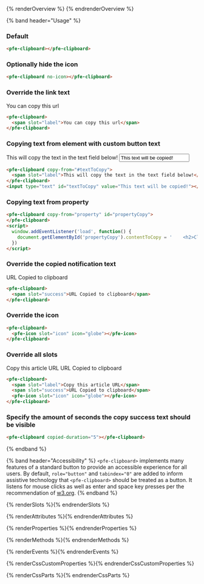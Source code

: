 {% renderOverview %}
  <pfe-clipboard></pfe-clipboard>
{% endrenderOverview %}

{% band header="Usage" %}
  ### Default
  <pfe-clipboard></pfe-clipboard>
  ```html
  <pfe-clipboard></pfe-clipboard>
  ```

  ### Optionally hide the icon
  <pfe-clipboard no-icon></pfe-clipboard>
  ```html
  <pfe-clipboard no-icon></pfe-clipboard>
  ```

  ### Override the link text
  <pfe-clipboard>
    <span slot="label">You can copy this url</span>
  </pfe-clipboard>

  ```html
  <pfe-clipboard>
    <span slot="label">You can copy this url</span>
  </pfe-clipboard>
  ```

  ### Copying text from element with custom button text
  <pfe-clipboard copy-from="#textToCopy">
    <span slot="label">This will copy the text in the text field below!</span>
  </pfe-clipboard>
  <input type="text" id="textToCopy" value="This text will be copied!"></input>

  ```html
  <pfe-clipboard copy-from="#textToCopy">
    <span slot="label">This will copy the text in the text field below!</span>
  </pfe-clipboard>
  <input type="text" id="textToCopy" value="This text will be copied!"></input>
  ```

  ### Copying text from property
  <pfe-clipboard copy-from="property" id="propertyCopy">
  </pfe-clipboard>
  <script>
    window.addEventListener('load', function() {
      document.getElementById('propertyCopy').contentToCopy = '    <h2>Clipboard: with custom text & copying text from element</h2>\n    <pfe-clipboard copy-from="#textToCopy">\n      <span slot="label">This will copy the text in the text field below!</span>\n      <span slot="success">Making some copies!</span>\n    </pfe-clipboard>\n    <input type="text" id="textToCopy" value="This text will be copied!!"></input>';
    })
  </script>

  ```html
  <pfe-clipboard copy-from="property" id="propertyCopy">
  </pfe-clipboard>
  <script>
    window.addEventListener('load', function() {
      document.getElementById('propertyCopy').contentToCopy = '    <h2>Clipboard: with custom text & copying text from element</h2>\n    <pfe-clipboard copy-from="#textToCopy">\n      <span slot="label">This will copy the text in the text field below!</span>\n      <span slot="success">Making some copies!</span>\n    </pfe-clipboard>\n    <input type="text" id="textToCopy" value="This text will be copied!!"></input>';
    })
  </script>
  ```

  ### Override the copied notification text
  <pfe-clipboard>
    <span slot="success">URL Copied to clipboard</span>
  </pfe-clipboard>

  ```html
  <pfe-clipboard>
    <span slot="success">URL Copied to clipboard</span>
  </pfe-clipboard>
  ```

  ### Override the icon
  <pfe-clipboard>
    <pfe-icon slot="icon" icon="globe"></pfe-icon>
  </pfe-clipboard>

  ```html
  <pfe-clipboard>
    <pfe-icon slot="icon" icon="globe"></pfe-icon>
  </pfe-clipboard>
  ```

  ### Override all slots
  <pfe-clipboard>
    <span slot="label">Copy this article URL</span>
    <span slot="success">URL Copied to clipboard</span>
    <pfe-icon slot="icon" icon="globe"></pfe-icon>
  </pfe-clipboard>

  ```html
  <pfe-clipboard>
    <span slot="label">Copy this article URL</span>
    <span slot="success">URL Copied to clipboard</span>
    <pfe-icon slot="icon" icon="globe"></pfe-icon>
  </pfe-clipboard>
  ```

  ### Specify the amount of seconds the copy success text should be visible
  <pfe-clipboard copied-duration="5"></pfe-clipboard>

  ```html
  <pfe-clipboard copied-duration="5"></pfe-clipboard>
  ```
{% endband %}

{% band header="Accessibility" %}
  `<pfe-clipboard>` implements many features of a standard button to provide an accessible
  experience for all users. By default, `role="button"` and `tabindex="0"` are added to
  inform assistive technology that `<pfe-clipboard>` should be treated as a button.  It listens for
  mouse clicks as well as enter and space key presses per the recommendation of
  [w3.org](https://www.w3.org/TR/wai-aria-practices-1.1/examples/button/button.html).
{% endband %}

{% renderSlots %}{% endrenderSlots %}

{% renderAttributes %}{% endrenderAttributes %}

{% renderProperties %}{% endrenderProperties %}

{% renderMethods %}{% endrenderMethods %}

{% renderEvents %}{% endrenderEvents %}

{% renderCssCustomProperties %}{% endrenderCssCustomProperties %}

{% renderCssParts %}{% endrenderCssParts %}
